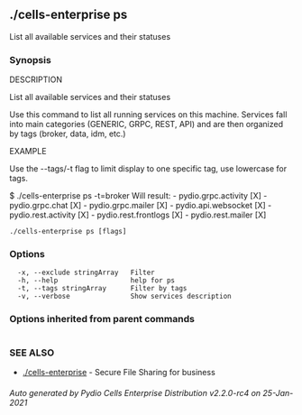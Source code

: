 ## ./cells-enterprise ps

List all available services and their statuses

### Synopsis


DESCRIPTION

  List all available services and their statuses

  Use this command to list all running services on this machine.
  Services fall into main categories (GENERIC, GRPC, REST, API) and are then organized by tags (broker, data, idm, etc.)

EXAMPLE

  Use the --tags/-t flag to limit display to one specific tag, use lowercase for tags.

  $ ./cells-enterprise ps -t=broker
  Will result:
	- pydio.grpc.activity   [X]
	- pydio.grpc.chat       [X]
	- pydio.grpc.mailer     [X]
	- pydio.api.websocket   [X]
	- pydio.rest.activity   [X]
	- pydio.rest.frontlogs  [X]
	- pydio.rest.mailer     [X]



```
./cells-enterprise ps [flags]
```

### Options

```
  -x, --exclude stringArray   Filter
  -h, --help                  help for ps
  -t, --tags stringArray      Filter by tags
  -v, --verbose               Show services description
```

### Options inherited from parent commands

```
```

### SEE ALSO

* [./cells-enterprise](./cells-enterprise)	 - Secure File Sharing for business

###### Auto generated by Pydio Cells Enterprise Distribution v2.2.0-rc4 on 25-Jan-2021
